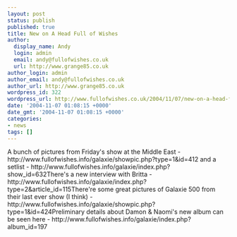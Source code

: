 ```yaml
---
layout: post
status: publish
published: true
title: New on A Head Full of Wishes
author:
  display_name: Andy
  login: admin
  email: andy@fullofwishes.co.uk
  url: http://www.grange85.co.uk
author_login: admin
author_email: andy@fullofwishes.co.uk
author_url: http://www.grange85.co.uk
wordpress_id: 322
wordpress_url: http://www.fullofwishes.co.uk/2004/11/07/new-on-a-head-full-of-wishes/
date: '2004-11-07 01:08:15 +0000'
date_gmt: '2004-11-07 01:08:15 +0000'
categories:
- news
tags: []
---
```

<p>A bunch of pictures from Friday's show at the Middle East - http://www.fullofwishes.info/galaxie/showpic.php?type=1&amp;id=412 and a setlist - http://www.fullofwishes.info/galaxie/index.php?show_id=632There's a new interview with Britta - http://www.fullofwishes.info/galaxie/index.php?type=2&amp;article_id=115There're some great pictures of Galaxie 500 from their last ever show (I think) - http://www.fullofwishes.info/galaxie/showpic.php?type=1&amp;id=424Preliminary details about Damon &amp; Naomi's new album can be seen here - http://www.fullofwishes.info/galaxie/index.php?album_id=197</p>
